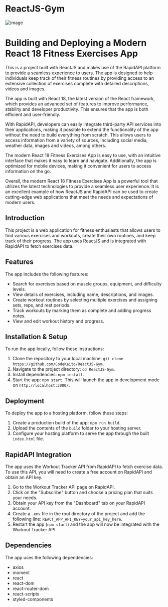 # ReactJS-Gym

![image](https://user-images.githubusercontent.com/57111980/231161350-f6f0b141-46ac-47ea-968f-3fb66d3109c8.png)

# Building and Deploying a Modern React 18 Fitness Exercises App

This is a project built with ReactJS and makes use of the RapidAPI platform to provide a seamless experience to users. The app is designed to help individuals keep track of their fitness routines by providing access to an extensive collection of exercises complete with detailed descriptions, videos and images.

The app is built with React 18, the latest version of the React framework, which provides an advanced set of features to improve performance, stability and developer productivity. This ensures that the app is both efficient and user-friendly.

With RapidAPI, developers can easily integrate third-party API services into their applications, making it possible to extend the functionality of the app without the need to build everything from scratch. This allows users to access information from a variety of sources, including social media, weather data, images and videos, among others.

The modern React 18 Fitness Exercises App is easy to use, with an intuitive interface that makes it easy to learn and navigate. Additionally, the app is optimized for mobile devices, making it convenient for users to access information on the go.

Overall, the modern React 18 Fitness Exercises App is a powerful tool that utilizes the latest technologies to provide a seamless user experience. It is an excellent example of how ReactJS and RapidAPI can be used to create cutting-edge web applications that meet the needs and expectations of modern users.

## Introduction

This project is a web application for fitness enthusiasts that allows users to find various exercises and workouts, create their own routines, and keep track of their progress. The app uses ReactJS and is integrated with RapidAPI to fetch exercises data. 

## Features

The app includes the following features:

* Search for exercises based on muscle groups, equipment, and difficulty levels.
* View details of exercises, including name, descriptions, and images.
* Create workout routines by selecting multiple exercises and assigning sets, reps, and rest periods.
* Track workouts by marking them as complete and adding progress notes.
* View and edit workout history and progress.
  
## Installation & Setup

To run the app locally, follow these instructions:

1. Clone the repository to your local machine: `git clone https://github.com/CodeKaito/ReactJS-Gym`.
2. Navigate to the project directory: `cd ReactJS-Gym`.
3. Install dependencies: `npm install`.
4. Start the app: `npm start`. This will launch the app in development mode on `http://localhost:3000/`.

## Deployment

To deploy the app to a hosting platform, follow these steps:

1. Create a production build of the app: `npm run build`.
2. Upload the contents of the `build` folder to your hosting server.
3. Configure your hosting platform to serve the app through the built `index.html` file.

## RapidAPI Integration

The app uses the Workout Tracker API from RapidAPI to fetch exercise data. To use this API, you will need to create a free account on RapidAPI and obtain an API key. 

1. Go to the Workout Tracker API page on RapidAPI.
2. Click on the "Subscribe" button and choose a pricing plan that suits your needs.
3. Obtain your API key from the "Dashboard" tab on your RapidAPI account.
4. Create a `.env` file in the root directory of the project and add the following line: `REACT_APP_API_KEY=your_api_key_here`.
5. Restart the app (`npm start`) and the app will now be integrated with the Workout Tracker API.

## Dependencies

The app uses the following dependencies:

* axios
* moment
* react
* react-dom
* react-router-dom
* react-scripts
* styled-components


